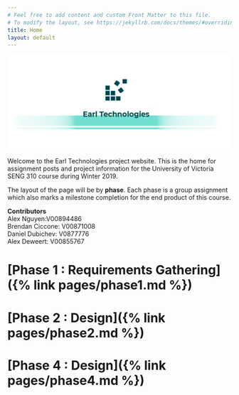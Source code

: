 ```yaml
---
# Feel free to add content and custom Front Matter to this file.
# To modify the layout, see https://jekyllrb.com/docs/themes/#overriding-theme-defaults
title: Home
layout: default
---
```

<center><img src = "./earllogo_alt.png" /></center>


Welcome to the Earl Technologies project website.
This is the home for assignment posts and project information for the University of Victoria SENG 310 course during Winter 2019.

The layout of the page will be by <b>phase</b>. Each phase is a group assignment which also marks a milestone completion for the end product of this course.

<b>Contributors</b><br>
Alex Nguyen:V00894486<br>
Brendan Ciccone: V00871008<br>
Daniel Dubichev: V0877776<br>
Alex Deweert: V00855767

# [Phase 1 : Requirements Gathering]({% link pages/phase1.md %})
# [Phase 2 : Design]({% link pages/phase2.md %})
# [Phase 4 : Design]({% link pages/phase4.md %})
